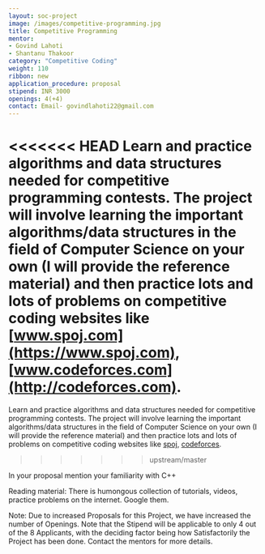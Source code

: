 ```yaml
---
layout: soc-project
image: /images/competitive-programming.jpg
title: Competitive Programming
mentor: 
- Govind Lahoti 
- Shantanu Thakoor
category: "Competitive Coding"
weight: 110
ribbon: new
application_procedure: proposal
stipend: INR 3000
openings: 4(+4)
contact: Email- govindlahoti22@gmail.com
---
```


<<<<<<< HEAD
Learn and practice algorithms and data structures needed for competitive programming contests. The project will involve learning the important algorithms/data structures in the field of Computer Science on your own (I will provide the reference material) and then practice lots and lots of problems on competitive coding websites like [www.spoj.com](https://www.spoj.com), [www.codeforces.com](http://codeforces.com).
=======
Learn and practice algorithms and data structures needed for competitive programming contests. The project will involve learning the important algorithms/data structures in the field of Computer Science on your own (I will provide the reference material) and then practice lots and lots of problems on competitive coding websites like [spoj](https://www.spoj.com), [codeforces](https://www.codeforces.com).
>>>>>>> upstream/master

<!--break-->

In your proposal mention your familiarity with C++

Reading material: There is humongous collection of tutorials, videos, practice problems on the internet. Google them.

Note: Due to increased Proposals for this Project, we have increased the number of Openings. Note that the Stipend will be applicable to only 4 out of the 8 Applicants, with the deciding factor being how Satisfactorily the Project has been done. Contact the mentors for more details.
